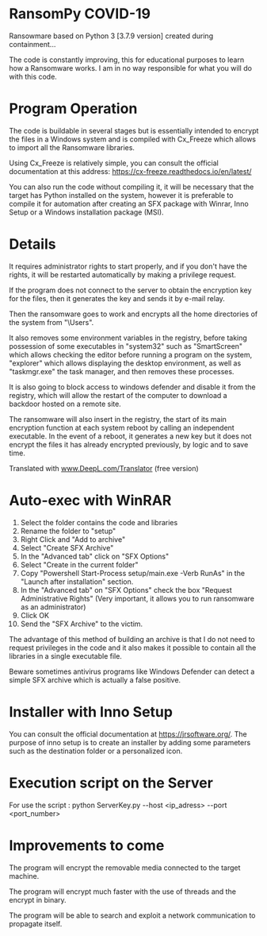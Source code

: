 # RansomPy COVID-19
Ransowmare based on Python 3 [3.7.9 version] created during containment...

The code is constantly improving, this for educational purposes to learn how a Ransomware works.
I am in no way responsible for what you will do with this code.

# Program Operation 
The code is buildable in several stages but is essentially intended to encrypt the files in a Windows system and is compiled with Cx_Freeze which allows to import all the Ransomware libraries.

Using Cx_Freeze is relatively simple, you can consult the official documentation at this address:
https://cx-freeze.readthedocs.io/en/latest/

You can also run the code without compiling it, it will be necessary that the target has Python installed on the system, however it is preferable to compile it for automation after creating an SFX package with Winrar, Inno Setup or a Windows installation package (MSI).

# Details
It requires administrator rights to start properly, and if you don't have the rights, it will be restarted automatically by making a privilege request. 

If the program does not connect to the server to obtain the encryption key for the files, then it generates the key and sends it by e-mail relay.

Then the ransomware goes to work and encrypts all the home directories of the system from "\Users".
 
It also removes some environment variables in the registry, before taking possession of some executables in "system32" such as "SmartScreen" which allows checking the editor before running a program on the system, "explorer" which allows displaying the desktop environment, as well as "taskmgr.exe" the task manager, and then removes these processes.  

It is also going to block access to windows defender and disable it from the registry, which will allow the restart of the computer to download a backdoor hosted on a remote site.

The ransomware will also insert in the registry, the start of its main encryption function at each system reboot by calling an independent executable.
In the event of a reboot, it generates a new key but it does not encrypt the files it has already encrypted previously, by logic and to save time.


Translated with www.DeepL.com/Translator (free version)
# Auto-exec with WinRAR
1. Select the folder contains the code and libraries 
2. Rename the folder to "setup"
3. Right Click and "Add to archive"
4. Select "Create SFX Archive"
5. In the "Advanced tab" click on "SFX Options"
6. Select "Create in the current folder"
7. Copy "Powershell Start-Process setup/main.exe -Verb RunAs" in the "Launch after installation" section.
8. In the "Advanced tab" on "SFX Options" check the box "Request Administrative Rights" (Very important, it allows you to run ransomware as an administrator)
9. Click OK
10. Send the "SFX Archive" to the victim.

The advantage of this method of building an archive is that I do not need to request privileges in the code and it also makes it possible to contain all the libraries in a single executable file.

Beware sometimes antivirus programs like Windows Defender can detect a simple SFX archive which is actually a false positive.

# Installer with Inno Setup
You can consult the official documentation at https://jrsoftware.org/.
The purpose of inno setup is to create an installer by adding some parameters such as the destination folder or a personalized icon. 

# Execution script on the Server
For use the script : python ServerKey.py --host <ip_adress> --port <port_number>

# Improvements to come
The program will encrypt the removable media connected to the target machine.

The program will encrypt much faster with the use of threads and the encrypt in binary.

The program will be able to search and exploit a network communication to propagate itself.
